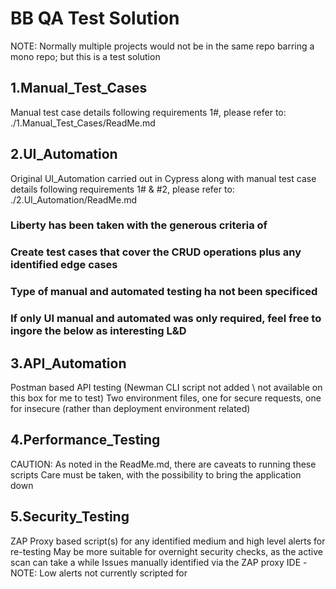 # BB QA Test Solution
NOTE: Normally multiple projects would not be in the same repo 
barring a mono repo; but this is a test solution

## 1.Manual_Test_Cases
Manual test case details following requirements 1#, please refer to:
./1.Manual_Test_Cases/ReadMe.md

## 2.UI_Automation
Original UI_Automation carried out in Cypress 
along with manual test case details 
following requirements 1# & #2, please refer to:
./2.UI_Automation/ReadMe.md

### Liberty has been taken with the generous criteria of
### Create test cases that cover the CRUD operations plus any identified edge cases
### Type of manual and automated testing ha not been specificed
### If only UI manual and automated was only required, feel free to ingore the below as interesting L&D

## 3.API_Automation
Postman based API testing 
(Newman CLI script not added \ not available on this box for me to test)
Two environment files, one for secure requests, one for insecure 
(rather than deployment environment related)

## 4.Performance_Testing
CAUTION: As noted in the ReadMe.md, there are caveats to running these scripts
Care must be taken, with the possibility to bring the application down

## 5.Security_Testing
ZAP Proxy based script(s) for any identified medium and high level alerts for re-testing
May be more suitable for overnight security checks, as the active scan can take a while
Issues manually identified via the ZAP proxy IDE
-NOTE: Low alerts not currently scripted for
